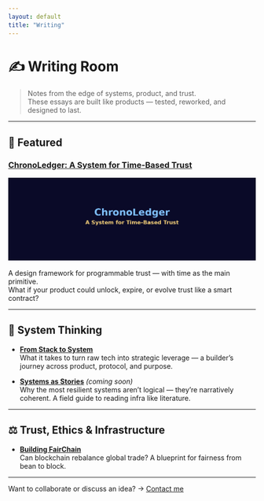 ```yaml
---
layout: default
title: "Writing"
---
```


# ✍️ Writing Room

> Notes from the edge of systems, product, and trust.  
> These essays are built like products — tested, reworked, and designed to last.

---

## 📌 Featured

### [ChronoLedger: A System for Time-Based Trust](https://www.notion.so/Chronoledger-A-System-for-Time-Based-Trust-1fb4f0df7c808000848dc679145cfe69?pvs=4)
![ChronoLedger Banner](/assets/chronoledger_header_banner.png)

A design framework for programmable trust — with time as the main primitive.  
What if your product could unlock, expire, or evolve trust like a smart contract?

---

## 🧭 System Thinking

- **[From Stack to System](https://www.notion.so/From-Code-to-Strategy-My-Journey-Building-Blockchain-Platforms-for-Enterprises-1f94f0df7c808109ae9bfaa8a75577cc?pvs=4)**  
  What it takes to turn raw tech into strategic leverage — a builder’s journey across product, protocol, and purpose.

- **[Systems as Stories](#)** *(coming soon)*  
  Why the most resilient systems aren’t logical — they’re narratively coherent. A field guide to reading infra like literature.

---

## ⚖️ Trust, Ethics & Infrastructure

- **[Building FairChain](https://www.notion.so/Building-FairChain-Blockchain-Coffee-and-a-More-Equitable-World-1f94f0df7c80801899bee8fdee119501?pvs=4)**  
  Can blockchain rebalance global trade? A blueprint for fairness from bean to block.

---

Want to collaborate or discuss an idea? → [Contact me](/contact)

